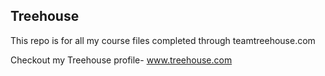## Treehouse

This repo is for all my course files completed through teamtreehouse.com

Checkout my Treehouse profile- www.treehouse.com
